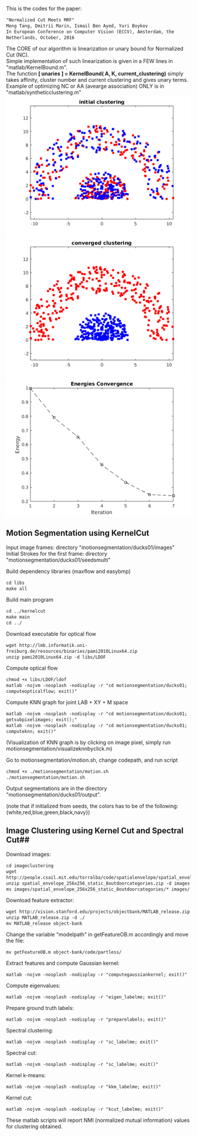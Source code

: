This is the codes for the paper:

	"Normalized Cut Meets MRF"
	Meng Tang, Dmitrii Marin, Ismail Ben Ayed, Yuri Boykov
	In European Conference on Computer Vision (ECCV), Amsterdam, the Netherlands, October, 2016

The CORE of our algorithm is linearization or unary bound for Normalized Cut (NC).<br />
Simple implementation of such linearization is given in a FEW lines in "matlab/KernelBound.m". <br />
The function **[ unaries ] = KernelBound( A, K, current_clustering)** simply takes affinity, cluster number and current clustering and gives unary terms.<br />
Example of optimizing NC or AA (avearge association) ONLY is in "matlab/syntheticclustering.m"<br />
![optional caption text](matlab/NC_init.png)![optional caption text](matlab/NC_clustering.png)![optional caption text](matlab/NC_energy.png)

## Motion Segmentation using KernelCut ##
Input image frames: directory "motionsegmentation/ducks01/images"  
Initial Strokes for the first frame: directory "motionsegmentation/ducks01/seedsmulti"  

Build dependency libraries (maxflow and easybmp)  
```{r, engine='bash'}
cd libs
make all
```
Build main program
```{r, engine='bash'}
cd ../kernelcut
make main
cd ../
```
Download executable for optical flow
```{r, engine='bash'}
wget http://lmb.informatik.uni-freiburg.de/resources/binaries/pami2010Linux64.zip
unzip pami2010Linux64.zip -d libs/LDOF
```
Compute optical flow
```{r, engine='bash'}
chmod +x libs/LDOF/ldof
matlab -nojvm -nosplash -nodisplay -r "cd motionsegmentation/ducks01; computeopticalflow; exit()"
```
Compute KNN graph for joint LAB + XY + M space
```{r, engine='bash'}
matlab -nojvm -nosplash -nodisplay -r "cd motionsegmentation/ducks01; getsubpixelimages; exit();"
matlab -nojvm -nosplash -nodisplay -r "cd motionsegmentation/ducks01; computeknn; exit()"
```
(Visualization of KNN graph is by clicking on image pixel, simply run motionsegmentation/visualizeknnbyclick.m)

Go to motionsegmentation/motion.sh, change codepath, and run script
```{r, engine='bash'}
chmod +x ./motionsegmentation/motion.sh
./motionsegmentation/motion.sh
```
Output segmentations are in the directory "motionsegmentation/ducks01/output".

(note that if initialized from seeds, the colors has to be of the following: {white,red,blue,green,black,navy})

## Image Clustering using Kernel Cut and Spectral Cut##
Download images:  

    cd imageclustering
    wget http://people.csail.mit.edu/torralba/code/spatialenvelope/spatial_envelope_256x256_static_8outdoorcategories.zip
    unzip spatial_envelope_256x256_static_8outdoorcategories.zip -d images
    mv images/spatial_envelope_256x256_static_8outdoorcategories/* images/
    
Download feature extractor:  

    wget http://vision.stanford.edu/projects/objectbank/MATLAB_release.zip
    unzip MATLAB_release.zip -d ./
    mv MATLAB_release object-bank
Change the variable "modelpath" in getFeatureOB.m accordingly and move the file:  

    mv getFeatureOB.m object-bank/code/partless/
    
Extract features and compute Gaussian kernel:  

    matlab -nojvm -nosplash -nodisplay -r "computegaussiankernel; exit()"
Compute eigenvalues:  

    matlab -nojvm -nosplash -nodisplay -r "eigen_labelme; exit()"
Prepare ground truth labels:  

    matlab -nojvm -nosplash -nodisplay -r "preparelabels; exit()"
Spectral clustering:  

    matlab -nojvm -nosplash -nodisplay -r "sc_labelme; exit()"
Spectral cut:  

    matlab -nojvm -nosplash -nodisplay -r "sc_labelme; exit()"
Kernel k-means:  

    matlab -nojvm -nosplash -nodisplay -r "kkm_labelme; exit()"
Kernel cut:  

    matlab -nojvm -nosplash -nodisplay -r "kcut_labelme; exit()"
These matlab scripts will report NMI (normalized mutual information) values for clustering obtained.

